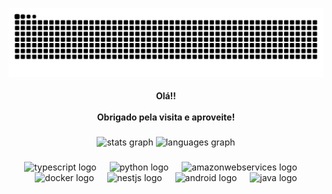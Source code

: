 ![snake gif](https://raw.githubusercontent.com/Ramonrr123/Ramonrr123/output/github-contribution-grid-snake.svg?palette=github-dark)




<h4 align="center">Olá!!<br><br>Obrigado pela visita e aproveite!</h4>

###

<div align="center">
  <img src="https://github-readme-stats.vercel.app/api?username=Ramonrr123&hide_title=false&hide_rank=false&show_icons=true&include_all_commits=true&count_private=true&disable_animations=false&theme=dracula&locale=pt-br&hide_border=false" height="150" alt="stats graph"  />
  <img src="https://github-readme-stats.vercel.app/api/top-langs?username=Ramonrr123&locale=pt-br&hide_title=false&layout=compact&card_width=320&langs_count=5&theme=dracula&hide_border=false" height="150" alt="languages graph"  />
</div>

###

<div align="center">
  <img src="https://cdn.jsdelivr.net/gh/devicons/devicon/icons/typescript/typescript-original.svg" height="31" alt="typescript logo"  />
  <img width="13" />
  <img src="https://cdn.jsdelivr.net/gh/devicons/devicon/icons/python/python-original.svg" height="31" alt="python logo"  />
  <img width="13" />
  <img src="https://cdn.jsdelivr.net/gh/devicons/devicon/icons/amazonwebservices/amazonwebservices-plain-wordmark.svg" height="31" alt="amazonwebservices logo"  />
  <img width="13" />
  <img src="https://cdn.jsdelivr.net/gh/devicons/devicon/icons/docker/docker-plain-wordmark.svg" height="31" alt="docker logo"  />
  <img width="13" />
  <img src="https://cdn.jsdelivr.net/gh/devicons/devicon/icons/nestjs/nestjs-original.svg" height="31" alt="nestjs logo"  />
  <img width="13" />
  <img src="https://cdn.jsdelivr.net/gh/devicons/devicon/icons/android/android-plain.svg" height="31" alt="android logo"  />
  <img width="13" />
  <img src="https://cdn.jsdelivr.net/gh/devicons/devicon/icons/java/java-original.svg" height="31" alt="java logo"  />
</div>

###
